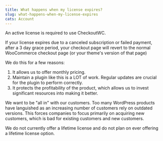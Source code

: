 ```yaml
---
title: What happens when my license expires?
slug: what-happens-when-my-license-expires
cats: Account
---
```


<p>An active license is required to use CheckoutWC.</p>
<p>If your license expires due to a canceled subscription or failed payment, after a 3 day grace period, your checkout page will revert to the normal WooCommerce checkout page (or your theme's version of that page)</p>
<p>We do this for a few reasons:</p>
<ol>
<li>It allows us to offer monthly pricing.</li>
<li>Maintain a plugin like this is a LOT of work. Regular updates are crucial for the plugin to perform correctly.</li>
<li>It protects the profitability of the product, which allows us to invest significant resources into making it better.</li>
</ol>
<p>We want to be &quot;all in&quot; with our customers. Too many WordPress products have languished as an increasing number of customers rely on outdated versions. This forces companies to focus primarily on acquiring new customers, which is bad for existing customers and new customers.</p>
<p>We do not currently offer a lifetime license and do not plan on ever offering a lifetime license option.</p>
